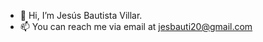 - 👋 Hi, I’m Jesús Bautista Villar.
- 📫 You can reach me via email at <jesbauti20@gmail.com>
<!---
jesusBV20/jesusBV20 is a ✨ special ✨ repository because its `README.md` (this file) appears on your GitHub profile.
You can click the Preview link to take a look at your changes.
--->
